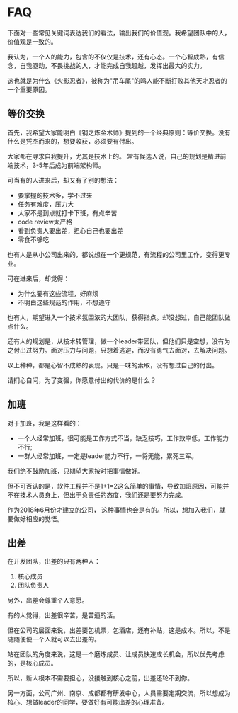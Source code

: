 # FAQ

下面对一些常见关键词表达我们的看法，输出我们的价值观。我希望团队中的人，价值观是一致的。

我认为，一个人的能力，包含的不仅仅是技术，还有心态。一个心智成熟，有信念，自我驱动，不畏挑战的人，才能完成自我超越，发挥出最大的实力。

这也就是为什么《火影忍者》，被称为"吊车尾"的鸣人能不断打败其他天才忍者的一个重要原因。

## 等价交换

首先，我希望大家能明白《钢之炼金术师》提到的一个经典原则：等价交换。没有什么是凭空而来的，想要收获，必须要有付出。

大家都在寻求自我提升，尤其是技术上的。 常有候选人说，自己的规划是精进前端技术，3-5年后成为前端架构师。

可当有的人进来后，却又有了别的想法：

- 要掌握的技术多，学不过来
- 任务有难度，压力大
- 大家不是到点就打卡下班，有点辛苦
- code review太严格
- 看到负责人要出差，担心自己也要出差
- 零食不够吃

也有人是从小公司出来的，都说想在一个更规范，有流程的公司里工作，变得更专业。

可在进来后，却觉得：

- 为什么要有这些流程，好麻烦
- 不明白这些规范的作用，不想遵守

也有人，期望进入一个技术氛围浓的大团队，获得指点。却没想过，自己能团队做点什么。

还有人的规划是，从技术转管理，做一个leader带团队，但他们只是空想，没有为之付出过努力。面对压力与问题，只想着逃避，而没有勇气去面对，去解决问题。



以上种种，都是心智不成熟的表现。只是一味的索取，没有想过自己的付出。

请扪心自问，为了变强，你愿意付出的代价的是什么？

## 加班

对于加班，我是这样看的：

- 一个人经常加班，很可能是工作方式不当，缺乏技巧，工作效率低，工作能力不行; 
- 一群人经常加班，一定是leader能力不行，一将无能，累死三军。

我们绝不鼓励加班，只期望大家按时把事情做好。

但不可否认的是，软件工程并不是1+1=2这么简单的事情，导致加班原因，可能并不在技术人员身上，但出于负责任的态度，我们还是要努力完成。

作为2018年6月份才建立的公司， 这种事情也会是有的。所以，想加入我们，就要做好相应的觉悟。

## 出差

在开发团队，出差的只有两种人：

1. 核心成员
2. 团队负责人

另外，出差会尊重个人意愿。

有的人觉得，出差很辛苦，是苦逼的活。

但在公司的层面来说，出差要包机票，包酒店，还有补贴，这是成本。所以，不是随随便便一个人就可以去出差的。

站在团队的角度来说，这是一个磨炼成员、让成员快速成长机会，所以优先考虑的，是核心成员。

所以，新人根本不需要担心，没接触到核心之前，出差还轮不到你。

另一方面，公司广州、南京、成都都有研发中心，人员需要定期交流，所以想成为核心、想做leader的同学，要做好有可能出差的心理准备。

